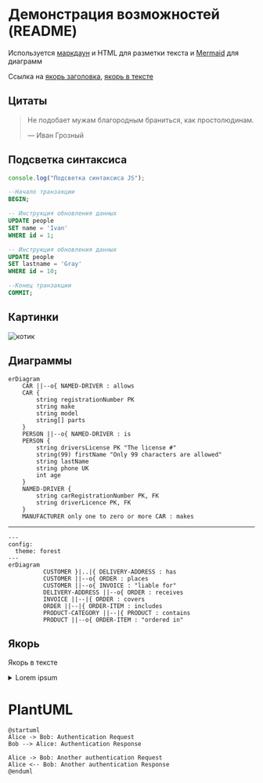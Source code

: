 # Демонстрация возможностей (README)

Используется [маркдаун](https://commonmark.org/help/) и HTML для разметки текста и [Mermaid](https://mermaid.js.org/syntax/examples.html) для диаграмм

Ссылка на [якорь заголовка](#якорь), [якорь в тексте](#якорь_в_ексте)

## Цитаты

> Не подобает мужам благородным браниться, как простолюдинам.
>
> — Иван Грозный

## Подсветка синтаксиса

```js
console.log("Подсветка синтаксиса JS");
```

```sql
--Начало транзакции
BEGIN;

-- Инструкция обновления данных
UPDATE people
SET name = 'Ivan'
WHERE id = 1;

-- Инструкция обновления данных
UPDATE people
SET lastname = 'Gray'
WHERE id = 10;

--Конец транзакции
COMMIT;
```

## Картинки

![котик](https://img.freepik.com/premium-photo/charming-white-cat-with-pink-hat-featuring-heart-embellishment_922357-40796.jpg)

## Диаграммы


``` mermaid
erDiagram
    CAR ||--o{ NAMED-DRIVER : allows
    CAR {
        string registrationNumber PK
        string make
        string model
        string[] parts
    }
    PERSON ||--o{ NAMED-DRIVER : is
    PERSON {
        string driversLicense PK "The license #"
        string(99) firstName "Only 99 characters are allowed"
        string lastName
        string phone UK
        int age
    }
    NAMED-DRIVER {
        string carRegistrationNumber PK, FK
        string driverLicence PK, FK
    }
    MANUFACTURER only one to zero or more CAR : makes

```
---

``` mermaid
---
config:
  theme: forest
---
erDiagram
          CUSTOMER }|..|{ DELIVERY-ADDRESS : has
          CUSTOMER ||--o{ ORDER : places
          CUSTOMER ||--o{ INVOICE : "liable for"
          DELIVERY-ADDRESS ||--o{ ORDER : receives
          INVOICE ||--|{ ORDER : covers
          ORDER ||--|{ ORDER-ITEM : includes
          PRODUCT-CATEGORY ||--|{ PRODUCT : contains
          PRODUCT ||--o{ ORDER-ITEM : "ordered in"
```

## Якорь

<p id="якорь_в_ексте">Якорь в тексте</p>

<details>
<summary>Lorem ipsum</summary>
Lorem ipsum odor amet, consectetuer adipiscing elit. Natoque taciti consequat bibendum vel, sagittis lobortis sem. Adipiscing curabitur rhoncus tempor; in imperdiet nisi. Magna maximus felis feugiat curae nulla aliquam consectetur arcu. Lacinia maximus est molestie augue duis auctor quam ligula. Eleifend primis pretium litora porttitor quis luctus. Fringilla primis metus proin facilisi congue. Fusce class in nisi viverra vehicula laoreet cursus. Nunc habitasse posuere consequat etiam nostra donec.

Suspendisse iaculis fermentum ut enim cubilia ultricies blandit nisi. Gravida turpis scelerisque tristique facilisis urna porta mattis. Maximus vehicula gravida dui sit est libero fusce sagittis tristique. Donec facilisis fames dictumst inceptos dui. Suscipit sodales natoque lectus vivamus diam. Magna nec et augue adipiscing malesuada tempor nascetur tellus facilisi. Montes parturient porttitor morbi nam, morbi sit. Enim scelerisque vestibulum turpis augue a rutrum. Nisl urna euismod tempus quis purus tellus purus.

Senectus ultrices porttitor ante maecenas ultrices. Suscipit mi justo; suscipit gravida non dapibus scelerisque. Gravida faucibus est porttitor lacus ante pharetra aliquet ipsum. Rhoncus tempor penatibus curabitur magnis, conubia aenean nec amet. Curabitur cras parturient nascetur a est. Habitant primis elit congue pretium pellentesque odio turpis magna.

Mollis arcu neque lectus enim torquent arcu fusce. Platea fermentum aenean gravida facilisis curae elementum aptent turpis. Morbi lacinia mattis amet etiam; vitae viverra. Tristique ultricies sollicitudin ligula placerat lacus eu dictum. Tortor etiam molestie nisl libero; massa sapien. Litora platea amet vulputate nisl augue montes.

Efficitur nam ultrices risus felis fusce nulla egestas consequat est. Dis elit volutpat dis nulla tempor pulvinar. Suscipit erat montes nibh auctor eu habitant ipsum. Sapien venenatis elit pretium risus neque natoque. Non montes facilisis urna per integer enim mauris. Vivamus magna ultricies nam montes sagittis montes eu nulla. Cubilia dui duis libero cras vestibulum fringilla torquent platea himenaeos.
</details>

# PlantUML

```plantuml
@startuml
Alice -> Bob: Authentication Request
Bob --> Alice: Authentication Response

Alice -> Bob: Another authentication Request
Alice <-- Bob: Another authentication Response
@enduml
```
